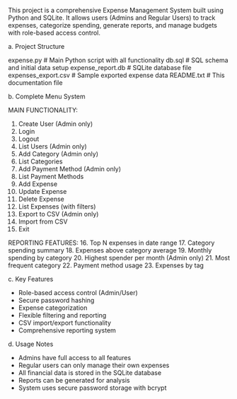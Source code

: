 This project is a comprehensive Expense Management System built using Python and SQLite.
It allows users (Admins and Regular Users) to track expenses, categorize spending, generate reports,
and manage budgets with role-based access control.

a. Project Structure

expense.py           # Main Python script with all functionality
db.sql               # SQL schema and initial data setup
expense_report.db    # SQLite database file
expenses_export.csv  # Sample exported expense data
README.txt           # This documentation file

b. Complete Menu System

MAIN FUNCTIONALITY:
1. Create User (Admin only)
2. Login
3. Logout
4. List Users (Admin only)
5. Add Category (Admin only)
6. List Categories
7. Add Payment Method (Admin only)
8. List Payment Methods
9. Add Expense
10. Update Expense
11. Delete Expense
12. List Expenses (with filters)
13. Export to CSV (Admin only)
14. Import from CSV
15. Exit

REPORTING FEATURES:
16. Top N expenses in date range
17. Category spending summary
18. Expenses above category average
19. Monthly spending by category
20. Highest spender per month (Admin only)
21. Most frequent category
22. Payment method usage
23. Expenses by tag

c. Key Features

- Role-based access control (Admin/User)
- Secure password hashing
- Expense categorization
- Flexible filtering and reporting
- CSV import/export functionality
- Comprehensive reporting system

d. Usage Notes

- Admins have full access to all features
- Regular users can only manage their own expenses
- All financial data is stored in the SQLite database
- Reports can be generated for analysis
- System uses secure password storage with bcrypt
